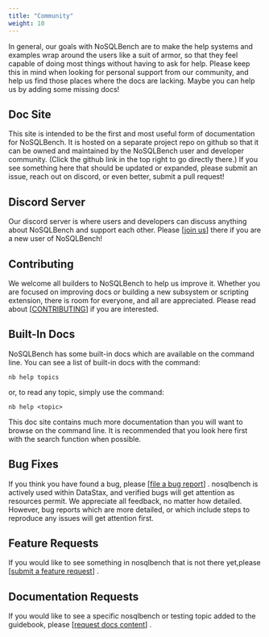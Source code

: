 ```yaml
---
title: "Community"
weight: 10
---
```


In general, our goals with NoSQLBench are to make the help systems and examples wrap around the
users like a suit of armor, so that they feel capable of doing most things without having to ask for
help. Please keep this in mind when looking for personal support from our community, and help us
find those places where the docs are lacking. Maybe you can help us by adding some missing docs!

## Doc Site

This site is intended to be the first and most useful form of documentation for NoSQLBench. It is
hosted on a separate project repo on github so that it can be owned and maintained by the NoSQLBench
user and developer community. (Click the github link in the top right to go directly there.) If you
see something here that should be updated or expanded, please submit an issue, reach out on discord,
or even better, submit a pull request!

## Discord Server

Our discord server is where users and developers can discuss anything about NoSQLBench and support
each other. Please
[[join us](https://discord.gg/dBHRakusMN)] there if you are a new user of NoSQLBench!

## Contributing

We welcome all builders to NoSQLBench to help us improve it. Whether you are focused on improving
docs or building a new subsystem or scripting extension, there is room for everyone, and all are
appreciated. Please read about
[[CONTRIBUTING](https://github.com/nosqlbench/nosqlbench/blob/main/CONTRIBUTING.md)]
if you are interested.

## Built-In Docs

NoSQLBench has some built-in docs which are available on the command line. You can see a list of
built-in docs with the command:

    nb help topics

or, to read any topic, simply use the command:

    nb help <topic>

This doc site contains much more documentation than you will want to browse on the command line. 
It is recommended that you look here first with the search function when possible.

## Bug Fixes

If you think you have found a bug, please
[[file a bug report](https://github.com/nosqlbench/nosqlbench/issues/new?labels=bug)]
. nosqlbench is actively used within DataStax, and verified bugs will get attention as resources
permit. We appreciate all feedback, no matter how detailed. However, bug reports which are more 
detailed, or which include steps to reproduce any issues will get attention first.

## Feature Requests

If you would like to see something in nosqlbench that is not there yet,please
[[submit a feature request](https://github.com/nosqlbench/nosqlbench/issues/new?labels=feature)]
.

## Documentation Requests

If you would like to see a specific nosqlbench or testing topic added to the guidebook, please
[[request docs content](https://github.com/nosqlbench/nosqlbench/issues/new?labels=docs)]
.

